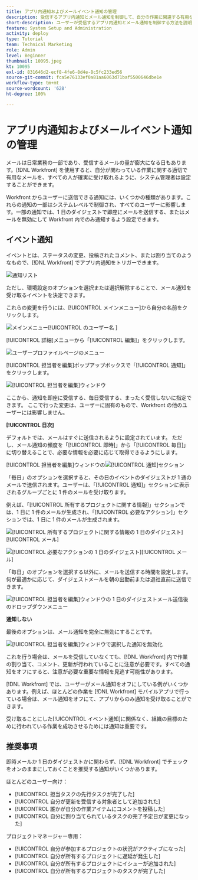 ```yaml
---
title: アプリ内通知およびメールイベント通知の管理
description: 受信するアプリ内通知とメール通知を制御して、自分の作業に関連する有用なメールを受信できるようにする方法を説明します。
short-description: ユーザーが受信するアプリ内通知とメール通知を制御する方法を説明します。
feature: System Setup and Administration
activity: deploy
type: Tutorial
team: Technical Marketing
role: Admin
level: Beginner
thumbnail: 10095.jpeg
kt: 10095
exl-id: 831646d2-ecf8-4fe6-8d4e-8c5fc233ed56
source-git-commit: fca5e76133ef0a81aa6063d71baf5500646dbe1e
workflow-type: tm+mt
source-wordcount: '628'
ht-degree: 100%

---
```


# アプリ内通知およびメールイベント通知の管理

メールは日常業務の一部であり、受信するメールの量が膨大になる日もあります。[!DNL Workfront] を使用すると、自分が関わっている作業に関する適切で有用なメールを、すべての人が確実に受け取れるように、システム管理者は設定することができます。

Workfront からユーザーに送信できる通知には、いくつかの種類があります。これらの通知の一部はシステムレベルで制御され、すべてのユーザーに影響します。一部の通知では、1 日のダイジェストで即座にメールを送信する、またはメールを無効にして Workfront 内でのみ通知するよう設定できます。

## イベント通知

イベントとは、ステータスの変更、投稿されたコメント、または割り当てのようなもので、[!DNL Workfront] でアプリ内通知をトリガーできます。

![通知リスト](assets/admin-fund-user-notifications-01.png)

ただし、環境設定のオプションを選択または選択解除することで、メール通知を受け取るイベントを決定できます。

これらの変更を行うには、[!UICONTROL メインメニュー]から自分の名前をクリックします。

![メインメニュー[!UICONTROL のユーザー名 ]](assets/admin-fund-user-notifications-02.png)

[!UICONTROL 詳細]メニューから「[!UICONTROL 編集]」をクリックします。

![ユーザープロファイルページのメニュー](assets/admin-fund-user-notifications-03.png)

[!UICONTROL 担当者を編集]ポップアップボックスで「[!UICONTROL 通知]」をクリックします。

![[!UICONTROL 担当者を編集]ウィンドウ](assets/admin-fund-user-notifications-04.png)

ここから、通知を即座に受信する、毎日受信する、まったく受信しないに指定できます。 ここで行った変更は、ユーザーに固有のもので、Workfront の他のユーザーには影響しません。

**[!UICONTROL 日次]**

デフォルトでは、メールはすぐに送信されるように設定されています。 ただし、メール通知の頻度を「[!UICONTROL 即時]」から「[!UICONTROL 毎日]」に切り替えることで、必要な情報を必要に応じて取得できるようにします。

[!UICONTROL 担当者を編集]ウィンドウの![[!UICONTROL 通知]セクション](assets/admin-fund-user-notifications-05.png)

「毎日」のオプションを選択すると、その日のイベントのダイジェストが 1 通のメールで送信されます。ユーザーは、「[!UICONTROL 通知]」セクションに表示されるグループごとに 1 件のメールを受け取ります。

例えば、「[!UICONTROL 所有するプロジェクトに関する情報]」セクションでは、1 日に 1 件のメールが生成され、「[!UICONTROL 必要なアクション]」セクションでは、1 日に 1 件のメールが生成されます。

![[!UICONTROL 所有するプロジェクトに関する情報の 1 日のダイジェスト][!UICONTROL メール]](assets/admin-fund-user-notifications-06.png)

![[!UICONTROL 必要なアクションの 1 日のダイジェスト][!UICONTROL メール]](assets/admin-fund-user-notifications-07.png) 

「毎日」のオプションを選択する以外に、メールを送信する時間を設定します。 何が最適かに応じて、ダイジェストメールを朝の出勤前または退社直前に送信できます。

![[!UICONTROL 担当者を編集]ウィンドウの 1 日のダイジェストメール送信後のドロップダウンメニュー](assets/admin-fund-user-notifications-08.png)

**通知しない**

最後のオプションは、メール通知を完全に無効にすることです。

![[!UICONTROL 担当者を編集]ウィンドウで選択した通知を無効化](assets/admin-fund-user-notifications-09.png)

これを行う場合は、メールを受信していなくても、[!DNL Workfront] 内で作業の割り当て、コメント、更新が行われていることに注意が必要です。すべての通知をオフにすると、注意が必要な重要な情報を見逃す可能性があります。

[!DNL Workfront] では、ユーザーがメール通知をオフにしている例がいくつかあります。例えば、ほとんどの作業を [!DNL Workfront] モバイルアプリで行っている場合は、メール通知をオフにて、アプリからのみ通知を受け取ることができます。

受け取ることにした[!UICONTROL イベント通知]に関係なく、組織の目標のために行われている作業を成功させるためには通知は重要です。


## 推奨事項

即時メールか 1 日のダイジェストかに関わらず、[!DNL Workfront] でチェックをオンのままにしておくことを推奨する通知がいくつかあります。

ほとんどのユーザー向け：

* [!UICONTROL 担当タスクの先行タスクが完了した]
* [!UICONTROL 自分が更新を受信する対象者として追加された]
* [!UICONTROL 誰かが自分の作業アイテムにコメントを投稿した]
* [!UICONTROL 自分に割り当てられているタスクの完了予定日が変更になった]


プロジェクトマネージャー専用：

* [!UICONTROL 自分が参加するプロジェクトの状況がアクティブになった]
* [!UICONTROL 自分が所有するプロジェクトに遅延が発生した]
* [!UICONTROL 自分が所有するプロジェクトにイシューが追加された]
* [!UICONTROL 自分が所有するプロジェクトのタスクが完了した]


<!---
learn more URLs
Email notifications
guide: manage your notifications
--->

